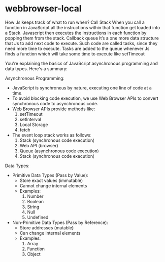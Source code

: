 # webbrowser-local


How Js keeps track of what to run when?
Call Stack
When you call a function in JavaScript all the instructions within that function get loaded into a
Stack.
Javascript then executes the instructions in each function by popping them from the stack.
Callback queue
It’s a one more data structure that Js to add next code to execute.
Such code are called tasks, since they need more time to execute.
Tasks are added to the queue whenever Js finds a function which will take some time to execute
like setTimeout


You're explaining the basics of JavaScript asynchronous programming and data types. Here's a summary:

Asynchronous Programming:

- JavaScript is synchronous by nature, executing one line of code at a time.
- To avoid blocking code execution, we use Web Browser APIs to convert synchronous code to asynchronous code.
- Web Browser APIs provide methods like:
    1. setTimeout
    2. setInterval
    3. Local Storage
    4. fetch
- The event loop stack works as follows:
    1. Stack (synchronous code execution)
    2. Web API (browser)
    3. Queue (asynchronous code execution)
    4. Stack (synchronous code execution)

Data Types:

- Primitive Data Types (Pass by Value):
    - Store exact values (immutable)
    - Cannot change internal elements
    - Examples:
        1. Number
        2. Boolean
        3. String
        4. Null
        5. Undefined
- Non-Primitive Data Types (Pass by Reference):
    - Store addresses (mutable)
    - Can change internal elements
    - Examples:
        1. Array
        2. Function
        3. Object
